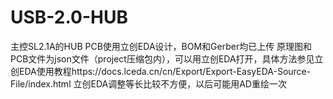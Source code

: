 # USB-2.0-HUB
主控SL2.1A的HUB
PCB使用立创EDA设计，BOM和Gerber均已上传
原理图和PCB文件为json文件（project压缩包内），可以用立创EDA打开，具体方法参见立创EDA使用教程https://docs.lceda.cn/cn/Export/Export-EasyEDA-Source-File/index.html
立创EDA调整等长比较不方便，以后可能用AD重绘一次

